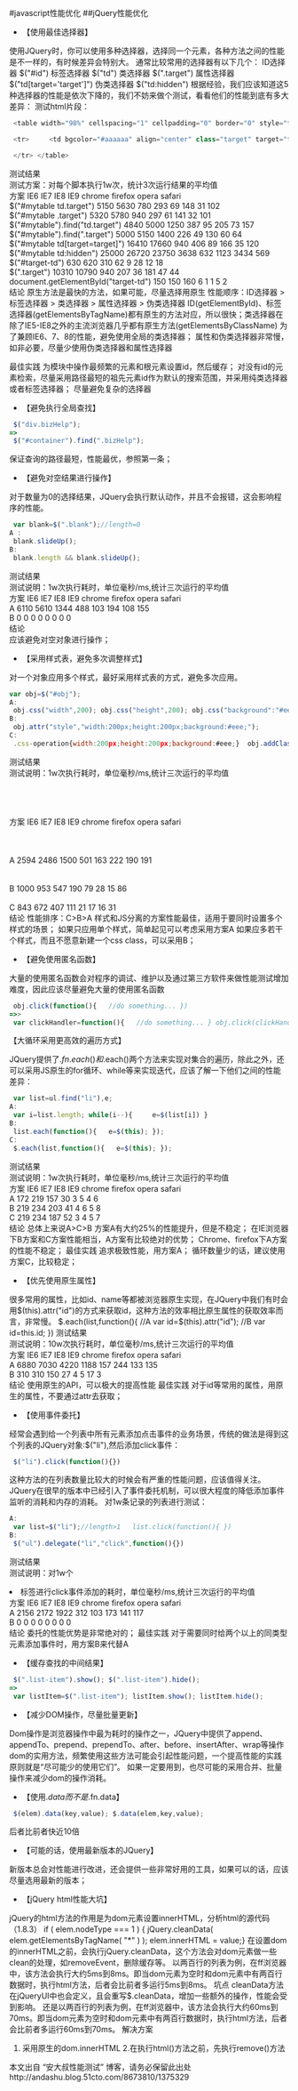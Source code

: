 #javascript性能优化 
##jQuery性能优化
* 【使用最佳选择器】

使用JQuery时，你可以使用多种选择器，选择同一个元素，各种方法之间的性能是不一样的，有时候差异会特别大。 通常比较常用的选择器有以下几个：
ID选择器 $("#id")
标签选择器 $("td")
类选择器 $(".target")
属性选择器 $("td[target='target']")
伪类选择器 $("td:hidden")
根据经验，我们应该知道这5种选择器的性能是依次下降的，我们不妨来做个测试，看看他们的性能到底有多大差异：
测试html片段：
```javascript
 <table width="98%" cellspacing="1" cellpadding="0" border="0" style="table-layout:fixed" id="mytable"> 
```
```javascript 
 <tr>     <td bgcolor="#aaaaaa" align="center" class="target" target="target" style="display:none;" id="target-td">e</td>
```
```javascript 
 </tr> </table>
```
测试结果<br>
测试方案：对每个脚本执行1w次，统计3次运行结果的平均值<br>
方案	IE6	IE7	IE8	IE9	chrome	firefox	opera	safari<br>
$("#mytable td.target")	5150	5630	780	293	69	148	31	102<br>
$("#mytable .target")	5320	5780	940	297	61	141	32	101<br>
$("#mytable").find("td.target")	4840	5000	1250	387	95	205	73	157<br>
$("#mytable").find(".target")	5000	5150	1400	226	49	130	60	64<br>
$("#mytable td[target=target]")	16410	17660	940	406	89	166	35	120<br>
$("#mytable td:hidden")	25000	26720	23750	3638	632	1123	3434	569<br>
$("#target-td")	630	620	310	62	9	28	12	18<br>
$(".target")	10310	10790	940	207	36	181	47	44<br>
document.getElementById("target-td")	150	150	160	6	1	1	5	2<br>
结论
原生方法是最快的方法，如果可能，尽量选择用原生
性能顺序：ID选择器 > 标签选择器 > 类选择器 > 属性选择器 > 伪类选择器
ID(getElementById)、标签选择器(getElementsByTagName)都有原生的方法对应，所以很快；类选择器在除了IE5-IE8之外的主流浏览器几乎都有原生方法(getElementsByClassName)
为了兼顾IE6、7、8的性能，避免使用全局的类选择器；
属性和伪类选择器非常慢，如非必要，尽量少使用伪类选择器和属性选择器

最佳实践
为模块中操作最频繁的元素和根元素设置id，然后缓存；
对没有id的元素检索，尽量采用路径最短的祖先元素id作为默认的搜索范围，并采用纯类选择器或者标签选择器；
尽量避免复杂的选择器


* 【避免执行全局查找】
```javascript
 $("div.bizHelp");
=>
 $("#container").find(".bizHelp");
```
保证查询的路径最短，性能最优，参照第一条；

* 【避免对空结果进行操作】

对于数量为0的选择结果，JQuery会执行默认动作，并且不会报错，这会影响程序的性能。
```javascript
 var blank=$(".blank");//length=0
A :
 blank.slideUp();
B:
 blank.length && blank.slideUp();
```
测试结果<br>
测试说明：1w次执行耗时，单位毫秒/ms,统计三次运行的平均值<br>
方案	IE6	IE7	IE8	IE9	chrome	firefox	opera	safari<br>
A	6110	5610	1344	488	103	194	108	155<br>
B	0	0	0	0	0	0	0	0<br>
结论<br>
应该避免对空对象进行操作； <br>

* 【采用样式表，避免多次调整样式】

对一个对象应用多个样式，最好采用样式表的方式，避免多次应用。
```javascript
var obj=$("#obj");
A:
 obj.css("width",200); obj.css("height",200); obj.css("background":"#eee");
B:
 obj.attr("style","width:200px;height:200px;background:#eee;");
C:
 .css-operation{width:200px;height:200px;background:#eee;}  obj.addClass("css-operation")
```
测试结果<br>
测试说明：1w次执行耗时，单位毫秒/ms,统计三次运行的平均值<br><br><br><br><br>
方案	IE6	IE7	IE8	IE9	chrome	firefox	opera	safari<br><br><br><br>
A	2594	2486	1500	501	163	222	190	191<br><br><br>
B	1000	953	547	190	79	28	15	86<br><br>
C	843	672	407	111	21	17	16	31<br>
结论
性能排序：C>B>A
样式和JS分离的方案性能最佳，适用于要同时设置多个样式的场景；
如果只应用单个样式，简单起见可以考虑采用方案A
如果应多若干个样式，而且不愿意新建一个css class，可以采用B；


* 【避免使用匿名函数】

大量的使用匿名函数会对程序的调试、维护以及通过第三方软件来做性能测试增加难度，因此应该尽量避免大量的使用匿名函数
```javascript
 obj.click(function(){   //do something... })
=>>
 var clickHandler=function(){   //do something... } obj.click(clickHandler)
```
【大循环采用更高效的遍历方式】

JQuery提供了$.fn.each()和$.each()两个方法来实现对集合的遍历，除此之外，还可以采用JS原生的for循环、while等来实现迭代，应该了解一下他们之间的性能差异：
```javascript
 var list=ul.find("li"),e;
A:
 var i=list.length; while(i--){     e=$(list[i]) }
B:
 list.each(function(){   e=$(this); });
C:
 $.each(list,function(){   e=$(this); });
```
测试结果<br>
测试说明：1w次执行耗时，单位毫秒/ms,统计三次运行的平均值<br>
方案	IE6	IE7	IE8	IE9	chrome	firefox	opera	safari<br>
A	172	219	157	30	3	5	4	6<br>
B	219	234	203	41	4	6	5	8<br>
C	219	234	187	52	3	4	5	7<br>
结论
总体上来说A>C>B
方案A有大约25%的性能提升，但是不稳定；
在IE浏览器下B方案和C方案性能相当，A方案有比较绝对的优势；
Chrome、firefox下A方案的性能不稳定；
最佳实践
追求极致性能，用方案A；
循环数量少的话，建议使用方案C，比较稳定；

* 【优先使用原生属性】

很多常用的属性，比如id、name等都被浏览器原生实现，在JQuery中我们有时会用$(this).attr("id")的方式来获取id，这种方法的效率相比原生属性的获取效率而言，非常慢。
 $.each(list,function(){   //A   var id=$(this).attr("id");
   //B   var id=this.id; })
测试结果<br>
测试说明：10w次执行耗时，单位毫秒/ms,统计三次运行的平均值<br>
方案	IE6	IE7	IE8	IE9	chrome	firefox	opera	safari<br>
A	6880	7030	4220	1188	157	244	133	135<br>
B	310	310	150	27	4	5	17	3<br>
结论
使用原生的API，可以极大的提高性能
最佳实践
对于id等常用的属性，用原生的属性，不要通过attr去获取；

* 【使用事件委托】

经常会遇到给一个列表中所有元素添加点击事件的业务场景，传统的做法是得到这个列表的JQuery对象:$("li"),然后添加click事件：
```javascript
 $("li").click(function(){})
```
这种方法的在列表数量比较大的时候会有严重的性能问题，应该值得关注。JQuery在很早的版本中已经引入了事件委托机制，可以很大程度的降低添加事件监听的消耗和内存的消耗。
对1w条记录的列表进行测试：
```javascript
A:
 var list=$("li");//length>1   list.click(function(){ })
B:
 $("ul").delegate("li","click",function(){})
```
测试结果<br>
测试说明：对1w个<li>标签进行click事件添加的耗时，单位毫秒/ms,统计三次运行的平均值<br>
方案	IE6	IE7	IE8	IE9	chrome	firefox	opera	safari<br>
A	2156	2172	1922	312	103	173	141	117<br>
B	0	0	0	0	0	0	0	0<br>
结论
委托的性能优势是非常绝对的；
最佳实践
对于需要同时给两个以上的同类型元素添加事件时，用方案B来代替A

* 【缓存查找的中间结果】
```javascript
 $(".list-item").show(); $(".list-item").hide();
=>
 var listItem=$(".list-item"); listItem.show(); listItem.hide();
```
* 【减少DOM操作，尽量批量更新】

Dom操作是浏览器操作中最为耗时的操作之一，JQuery中提供了append、appendTo、prepend、prependTo、after、before、insertAfter、wrap等操作dom的实用方法，频繁使用这些方法可能会引起性能问题，一个提高性能的实践原则就是“尽可能少的使用它们”。 如果一定要用到，也尽可能的采用合并、批量操作来减少dom的操作消耗。
* 【使用$.data 而不是$.fn.data】
```javascript
 $(elem).data(key,value); $.data(elem,key,value);
```
后者比前者快近10倍

* 【可能的话，使用最新版本的JQuery】

新版本总会对性能进行改进，还会提供一些非常好用的工具，如果可以的话，应该尽量选用最新的版本；

* 【jQuery html性能大坑】

jQuery的html方法的作用是为dom元素设置innerHTML，分析html的源代码（1.8.3）
if ( elem.nodeType === 1 ) {    jQuery.cleanData( elem.getElementsByTagName( "*" ) );    elem.innerHTML = value;}
在设置dom的innerHTML之前，会执行jQuery.cleanData，这个方法会对dom元素做一些clean的处理，如removeEvent，删除缓存等。
以两百行的列表为例，在ff浏览器中，该方法会执行大约5ms到8ms。即当dom元素为空时和dom元素中有两百行数据时，执行html方法，后者会比前者多运行5ms到8ms。
坑点
cleanData方法在jQueryUI中也会定义，且会重写$.cleanData，增加一些额外的操作，性能会受到影响。
还是以两百行的列表为例，在ff浏览器中，该方法会执行大约60ms到70ms。即当dom元素为空时和dom元素中有两百行数据时，执行html方法，后者会比前者多运行60ms到70ms。
解决方案
1. 采用原生的dom.innerHTML
2.在执行html()方法之前，先执行remove()方法

本文出自 “安大叔性能测试” 博客，请务必保留此出处http://andashu.blog.51cto.com/8673810/1375329

